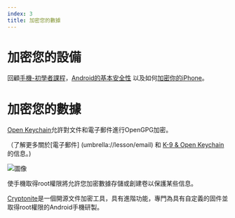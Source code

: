 ```yaml
---
index: 3
title: 加密您的數據
---
```

# 加密您的設備

回顧[手機-初學者課程](umbrella://lesson/mobile-phones/0)，[Android的基本安全性](umbrella://lesson/android) 以及如何[加密你的iPhone](umbrella://lesson/encrypt-your-iphone)。

# 加密您的數據

[Open Keychain](https://play.google.com/store/apps/details?id=org.sufficientlysecure.keychain)允許對文件和電子郵件進行OpenGPG加密。

（了解更多關於[電子郵件]
(umbrella://lesson/email) 和 [K-9 & Open Keychain](umbrella://lesson/k9-apg)的信息。)

![圖像](mobileexp2.png)

使手機取得root權限將允許您加密數據存儲或創建卷以保護某些信息。

[Cryptonite](https://code.google.com/p/cryptonite/)是一個開源文件加密工具，具有進階功能，專門為具有自定義的固件並取得root權限的Android手機研製。